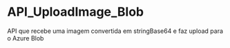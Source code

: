 # API_UploadImage_Blob
API que recebe uma imagem convertida em stringBase64 e faz upload para o Azure Blob
